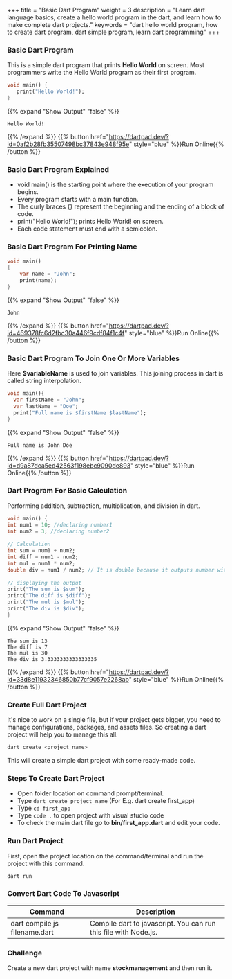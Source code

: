 +++
title = "Basic Dart Program"
weight = 3
description = "Learn dart language basics, create a hello world program in the dart, and learn how to make complete dart projects."
keywords = "dart hello world program, how to create dart program, dart simple program, learn dart programming"
+++

### Basic Dart Program
This is a simple dart program that prints **Hello World** on screen. Most programmers write the Hello World program as their first program.

```dart
void main() { 
   print("Hello World!"); 
}
```
{{% expand "Show Output" "false" %}}
````plaintext
Hello World!
````
{{% /expand %}}
{{% button href="https://dartpad.dev/?id=0af2b28fb35507498bc37843e948f95e" style="blue" %}}Run Online{{% /button %}}

### Basic Dart Program Explained
- void main() is the starting point where the execution of your program begins. 
- Every program starts with a main function.
- The curly braces {} represent the beginning and the ending of a block of code.
- print("Hello World!"); prints Hello World! on screen.
- Each code statement must end with a semicolon.
 
### Basic Dart Program For Printing Name

```dart
void main()
{
    var name = "John";
    print(name);
}
``` 
{{% expand "Show Output" "false" %}}
````plaintext
John
````
{{% /expand %}}
{{% button href="https://dartpad.dev/?id=469378fc6d2fbc30a446f9cdf84f1c4f" style="blue" %}}Run Online{{% /button %}}

### Basic Dart Program To Join One Or More Variables
Here **$variableName** is used to join variables. This joining process in dart is called string interpolation.

```dart
void main(){
  var firstName = "John";
  var lastName = "Doe";
  print("Full name is $firstName $lastName");
}
``` 
{{% expand "Show Output" "false" %}}
````plaintext
Full name is John Doe
````
{{% /expand %}}
{{% button href="https://dartpad.dev/?id=d9a87dca5ed42563f198ebc9090de893" style="blue" %}}Run Online{{% /button %}}

### Dart Program For Basic Calculation
Performing addition, subtraction, multiplication, and division in dart.

```dart
void main() {
int num1 = 10; //declaring number1
int num2 = 3; //declaring number2
  
// Calculation
int sum = num1 + num2;
int diff = num1 - num2;
int mul = num1 * num2;
double div = num1 / num2; // It is double because it outputs number with decimal.
  
// displaying the output
print("The sum is $sum");
print("The diff is $diff");
print("The mul is $mul");
print("The div is $div");
}
```
{{% expand "Show Output" "false" %}}
````plaintext
The sum is 13
The diff is 7
The mul is 30
The div is 3.3333333333333335
````
{{% /expand %}}
{{% button href="https://dartpad.dev/?id=33d8e11932346850b77cf9057e2268ab" style="blue" %}}Run Online{{% /button %}}

### Create Full Dart Project
It's nice to work on a single file, but if your project gets bigger, you need to manage configurations, packages, and assets files. So creating a dart project will help you to manage this all.

```dart
dart create <project_name>
```
This will create a simple dart project with some ready-made code.

### Steps To Create Dart Project
- Open folder location on command prompt/terminal.
- Type `dart create project_name` (For E.g. dart create first_app)
- Type `cd first_app`
- Type `code .` to open project with visual studio code
- To check the main dart file go to **bin/first_app.dart** and edit your code.

### Run Dart Project
First, open the project location on the command/terminal and run the project with this command.
```dart
dart run
```

### Convert Dart Code To Javascript
|  Command  |  Description  |
| ----------- | --------- | 
|  dart compile js filename.dart  |  Compile dart to javascript. You can run this file with Node.js.  |

### Challenge
Create a new dart project with name **stockmanagement** and then run it.

